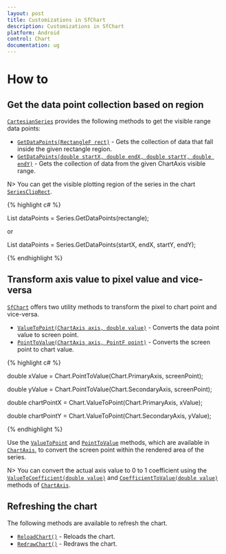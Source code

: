 ```yaml
---
layout: post
title: Customizations in SfChart
description: Customizations in SfChart
platform: Android
control: Chart
documentation: ug
---
```


# How to

##  Get the data point collection based on region

[`CartesianSeries`](https://help.syncfusion.com/cr/cref_files/xamarin-android/Syncfusion.SfChart.Android~Com.Syncfusion.Charts.CartesianSeries.html) provides the following methods to get the visible range data points: 

* [`GetDataPoints(RectangleF rect)`](https://help.syncfusion.com/cr/cref_files/xamarin-android/Syncfusion.SfChart.Android~Com.Syncfusion.Charts.CartesianSeries~GetDataPoints(RectangleF).html) - Gets the collection of data that fall inside the given rectangle region.
* [`GetDataPoints(double startX, double endX, double startY, double endY)`](https://help.syncfusion.com/cr/cref_files/xamarin-android/Syncfusion.SfChart.Android~Com.Syncfusion.Charts.CartesianSeries~GetDataPoints(Double,Double,Double,Double).html) - Gets the collection of data from the given ChartAxis visible range.

N> You can get the visible plotting region of the series in the chart [`SeriesClipRect`](https://help.syncfusion.com/cr/cref_files/xamarin-android/Syncfusion.SfChart.Android~Com.Syncfusion.Charts.SfChart~SeriesClipRect.html).

{% highlight c# %}

List<object> dataPoints = Series.GetDataPoints(rectangle);

or

List<object> dataPoints = Series.GetDataPoints(startX, endX, startY, endY);

{% endhighlight  %}

## Transform axis value to pixel value and vice-versa

[`SfChart`](https://help.syncfusion.com/cr/cref_files/xamarin-android/Syncfusion.SfChart.Android~Com.Syncfusion.Charts.SfChart.html) offers two utility methods to transform the pixel to chart point and vice-versa.

* [`ValueToPoint(ChartAxis axis, double value)`](https://help.syncfusion.com/cr/cref_files/xamarin-android/Syncfusion.SfChart.Android~Com.Syncfusion.Charts.ChartBase~ValueToPoint.html) - Converts the data point value to screen point.
* [`PointToValue(ChartAxis axis, PointF point)`](https://help.syncfusion.com/cr/cref_files/xamarin-android/Syncfusion.SfChart.Android~Com.Syncfusion.Charts.SfChart~PointToValue(ChartAxis,PointF).html) - Converts the screen point to chart value.

{% highlight c# %}

double xValue = Chart.PointToValue(Chart.PrimaryAxis, screenPoint);

double yValue = Chart.PointToValue(Chart.SecondaryAxis, screenPoint);

double chartPointX = Chart.ValueToPoint(Chart.PrimaryAxis, xValue);

double chartPointY = Chart.ValueToPoint(Chart.SecondaryAxis, yValue);

{% endhighlight  %}

Use the [`ValueToPoint`](https://help.syncfusion.com/cr/cref_files/xamarin-android/Syncfusion.SfChart.Android~Com.Syncfusion.Charts.ChartAxis~ValueToPoint.html) and [`PointToValue`](https://help.syncfusion.com/cr/cref_files/xamarin-android/Syncfusion.SfChart.Android~Com.Syncfusion.Charts.ChartAxis~PointToValue(PointF).html) methods, which are available in [`ChartAxis`](https://help.syncfusion.com/cr/cref_files/xamarin-android/Syncfusion.SfChart.Android~Com.Syncfusion.Charts.ChartAxis.html), to convert the screen point within the rendered area of the series.

N> You can convert the actual axis value to 0 to 1 coefficient using the [`ValueToCoefficient(double value)`](https://help.syncfusion.com/cr/cref_files/xamarin-android/Syncfusion.SfChart.Android~Com.Syncfusion.Charts.ChartAxis~ValueToCoefficient.html) and [`CoefficientToValue(double value)`](https://help.syncfusion.com/cr/cref_files/xamarin-android/Syncfusion.SfChart.Android~Com.Syncfusion.Charts.ChartAxis~CoefficientToValue.html) methods of [`ChartAxis`](https://help.syncfusion.com/cr/cref_files/xamarin-android/Syncfusion.SfChart.Android~Com.Syncfusion.Charts.ChartAxis.html).

## Refreshing the chart

The following methods are available to refresh the chart.

* [`ReloadChart()`](https://help.syncfusion.com/cr/cref_files/xamarin-android/Syncfusion.SfChart.Android~Com.Syncfusion.Charts.ChartBase~ReloadChart.html) - Reloads the chart.
* [`RedrawChart()`](https://help.syncfusion.com/cr/cref_files/xamarin-android/Syncfusion.SfChart.Android~Com.Syncfusion.Charts.ChartBase~RedrawChart.html) - Redraws the chart.